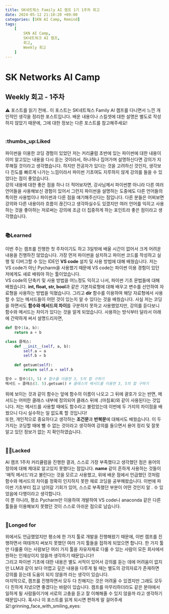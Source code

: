 ```yaml
---
title: SK네트웍스 Family AI 캠프 1기 1주차 회고
date: 2024-05-12 21:10:20 +09:00
categories: [SKN AI Camp, Remind]
tags: 
    [
        SKN AI Camp,
        SK네트워크 AI 캠프,
        회고,
        Weekly 회고
    ]
---
```


# SK Networks AI Camp
## Weekly 회고 - 1주차

:warning: 포스트를 읽기 전에..
이 포스트는 SK네트웍스 Family AI 캠프를 다니면서 느낀 개인적인 생각을 정리한 포스트입니다.
배운 내용이나 스킬셋에 대한 설명은 별도로 작성하지 않았기 때문에, 그에 대한 정보는 다른 포스트를 참고해주세요!
</br>
</br>

### :thumbs_up:Liked
파이썬을 이용한 코딩 경험이 있었던 저는 커리큘럼 초반에 있는 파이썬에 대한 내용이 이미 알고있는 내용을 다시 듣는 것이라서, 하나하나 집어가며 설명하신다면 강의가 지루해질 것이라고 생각했습니다. 하지만 전공자가 있다는 것을 고려하신 것인지, 생각보다 진도를 빠르게 나가는 느낌이라서 파이썬 기초여도 지루하지 않게 강의를 들을 수 있었다는 점이 좋았습니다.   
강의 내용에 대한 좋은 점을 하나 더 적어보자면, 강사님께서 파이썬뿐 아니라 다른 여러 언어들을 사용해보신 경험이 있어서 그런지 파이썬을 설명하는 도중에도 다른 언어들의 특이한 사용법이나 파이썬과 다른 점을 얘기해주신다는 점입니다. 다른 분들은 어찌보면 강의와 다른 내용이라 흐름이 끊긴다고 생각하실수도 있겠지만 여러 언어를 익히고 사용하는 것을 좋아하는 저로써는 강의에 조금 더 집중하게 하는 포인트라 좋은 점이라고 생각했습니다.  
</br>

### :books:Learned
이번 주는 캠프를 진행한 첫 주차이기도 하고 3일밖에 배울 시간이 없어서 크게 어려운 내용을 진행하진 않았습니다. 가장 먼저 파이썬을 설치하고 파이썬 코드를 작성하고 실행 및 디버그할 수 있는 IDE인 **VS code** 설치 및 사용 방법에 대해 배웠습니다. 저는 VS code가 아닌 Pycharm을 사용했기 때문에 VS code는 파이썬 이용 경험이 있던 저에게도 새로 배워야 하는 툴이었습니다.  
VS code의 단축키 및 사용 방법을 어느정도 익히고 나서, 파이썬 기초 문법들에 대해 배웠습니다. **int, float, str, bool**과 같은 기본자료형에 대해 배우고 변수를 선언하여 자료형을 사용하는 방법을 익혔습니다. 그리고 **dir** 함수를 이용하여 해당 자료형에서 사용할 수 있는 메서드들이 어떤 것이 있는지 알 수 있다는 것을 배웠습니다. 사실 저는 코딩을 하면서도 **함수와 메서드의 차이**를 구분하지 못하고 사용했었지만, 강의를 듣다보니 함수와 메서드는 차이가 있다는 것을 알게 되었습니다. 사용하는 방식부터 달라서 아래에 간략하게 써서 설명드리자면,

```Python
def 함수1(a, b):
    return a + b

class 클래스:
    def __init__(self, a, b):
        self.a = a
        self.b = b
    
    def getsum(self):
        return self.a + self.b

함수 = 함수1(3, 5) # 함수를 이용한 3, 5의 합 구하기
메서드 = 클래스(3. 5).getsum() # 클래스의 메서드를 이용한 3, 5의 합 구하기
```

위에 보이는 것과 같이 함수는 앞에 함수의 이름이 나오고 그 뒤에 괄호가 오는 반면, 메서드는 어떠한 클래스 내부에 정의되어 클래스 뒤에 .(마침표)와 같이 사용된다는 것입니다. 저는 메서드를 사용할 때에도 함수라고 불렀었는데 이번에 두 가지의 차이점을 배웠으니 다시 실수하는 일 없도록 할 것입니다!  
또한, 개인적으로 중요하다고 생각하는 **조건문**과 **반복문**에 대해서도 배웠습니다. 이 두가지는 코딩할 때에 뺄 수 없는 것이라고 생각하여 강의를 들으면서 용어 정리 및 잘못 알고 있던 정보가 없는 지 확인하였습니다.  
</br>

### :face_with_spiral_eyes:Lacked
AI 캠프 1주차 커리큘럼을 진행한 결과, 스스로 가장 부족했다고 생각했던 점은 용어의 정의에 대해 제대로 알고있지 못했다는 점입니다. __name__ 같이 흔하게 사용하는 것들이 '매직 메서드'라고 불린다는 것을 모르고 사용했고, 위에 배운 점에서 언급했던 것처럼 함수와 메서드의 차이를 정확히 인지하지 못한 채로 코딩을 공부해왔습니다. 이번에 파이썬 기초부터 집고 넘어갈 기회가 있어, 스스로 부족했던 부분이 어떤 것인지 알 . 수 있었음에 다행이라고 생각합니다.  
이 뿐 아니라, 평소 Pycharm만 이용하여 개발하여 VS code나 anaconda 같은 다른 툴들을 이용해보지 못했던 것이 스스로 아쉬운 점으로 남습니다.  
</br>

### :thought_balloon:Longed for
위에서도 언급했었지만 평소에 한 가지 툴로 개발을 진행해왔기 때문에, 이번 캠프를 진행하면서 여태까지 써보지 못했던 여러 가지 툴들을 접하게 되었으면 합니다. 한 가지 툴만 다룰줄 아는 사람보단 여러 가지 툴을 자유자재로 다룰 수 있는 사람이 모든 회사에서 원하는 인재상이지 않을까 생각하기 때문입니다!!  
그리고 파이썬 기초에 대한 내용은 별도 서적이 있어서 강의를 듣는 데에 어려움이 없지만 LLM과 같이 보다 어렵고 깊은 내용을 다루게 될 때는 별도의 강의자료가 존재하면 강의를 듣는데 도움이 되지 않을까 라는 생각이 있습니다.  
마지막으로, 캠프를 진행하면서 모두 다 친해지는 것은 어려울 수 있겠지만 그래도 모두 다 친하게 지냈으면 좋겠다는 바람이 있습니다. 캠프를 마무리하더라도 같은 분야에서 일하게 될 사람들이기에 서로의 고충을 듣고 잘 이해해줄 수 있지 않을까 라고 생각하기 때문입니다. 혹시나 이 포스트를 읽게 되시면 편하게 말 걸어주세요!:grinning_face_with_smiling_eyes: